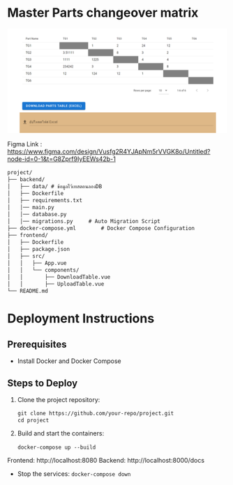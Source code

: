 # Master Parts changeover matrix
 
<img width="100%" height="60%" src="https://github.com/Intummadee/Master-Parts-changeover-matrix/blob/main/assets/image_web.png">

Figma Link
: https://www.figma.com/design/Vusfg2R4YJApNm5rVVGK8o/Untitled?node-id=0-1&t=G8Zprf9IyEEWs42b-1


```
project/
├── backend/
│   ├── data/ # ข้อมูลไว้เทสตอนลองDB
│   ├── Dockerfile
│   ├── requirements.txt
│   │── main.py           
│   │── database.py       
│   │── migrations.py     # Auto Migration Script
├── docker-compose.yml        # Docker Compose Configuration
├── frontend/
│   ├── Dockerfile
│   ├── package.json          
│   ├── src/
│   │   ├── App.vue           
│   │   └── components/       
│   │       ├── DownloadTable.vue  
│   │       ├── UploadTable.vue 
└── README.md                
```



# Deployment Instructions

## Prerequisites
- Install Docker and Docker Compose

## Steps to Deploy
1. Clone the project repository:
   ```
   git clone https://github.com/your-repo/project.git
   cd project
   ```

2. Build and start the containers:

   ```docker-compose up --build```

Frontend: http://localhost:8080
Backend: http://localhost:8000/docs

- Stop the services:
```docker-compose down```












